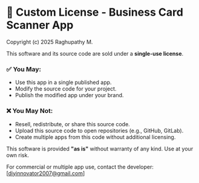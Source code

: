 # 📄 Custom License - Business Card Scanner App

Copyright (c) 2025 Raghupathy M.

This software and its source code are sold under a **single-use license**.

### ✅ You May:
- Use this app in a single published app.
- Modify the source code for your project.
- Publish the modified app under your brand.

### ❌ You May Not:
- Resell, redistribute, or share this source code.
- Upload this source code to open repositories (e.g., GitHub, GitLab).
- Create multiple apps from this code without additional licensing.

This software is provided **"as is"** without warranty of any kind. Use at your own risk.

For commercial or multiple app use, contact the developer: [diyinnovator2007@gmail.com]
